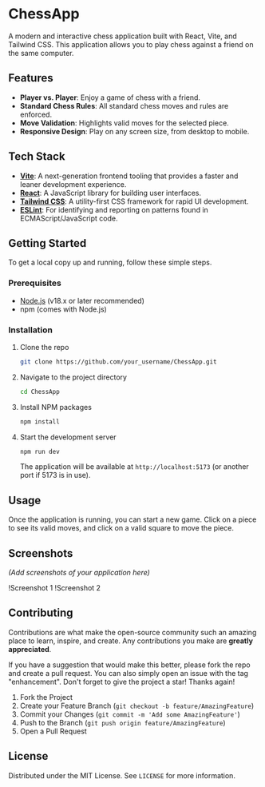 # ChessApp

A modern and interactive chess application built with React, Vite, and Tailwind CSS. This application allows you to play chess against a friend on the same computer.

## Features

- **Player vs. Player**: Enjoy a game of chess with a friend.
- **Standard Chess Rules**: All standard chess moves and rules are enforced.
- **Move Validation**: Highlights valid moves for the selected piece.
- **Responsive Design**: Play on any screen size, from desktop to mobile.

## Tech Stack

- **[Vite](https://vitejs.dev/)**: A next-generation frontend tooling that provides a faster and leaner development experience.
- **[React](https://reactjs.org/)**: A JavaScript library for building user interfaces.
- **[Tailwind CSS](https://tailwindcss.com/)**: A utility-first CSS framework for rapid UI development.
- **[ESLint](https://eslint.org/)**: For identifying and reporting on patterns found in ECMAScript/JavaScript code.

## Getting Started

To get a local copy up and running, follow these simple steps.

### Prerequisites

- [Node.js](https://nodejs.org/en/) (v18.x or later recommended)
- npm (comes with Node.js)

### Installation

1.  Clone the repo
    ```sh
    git clone https://github.com/your_username/ChessApp.git
    ```
2.  Navigate to the project directory
    ```sh
    cd ChessApp
    ```
3.  Install NPM packages
    ```sh
    npm install
    ```
4.  Start the development server
    ```sh
    npm run dev
    ```
    The application will be available at `http://localhost:5173` (or another port if 5173 is in use).

## Usage

Once the application is running, you can start a new game. Click on a piece to see its valid moves, and click on a valid square to move the piece.

## Screenshots

_(Add screenshots of your application here)_

!Screenshot 1
!Screenshot 2

## Contributing

Contributions are what make the open-source community such an amazing place to learn, inspire, and create. Any contributions you make are **greatly appreciated**.

If you have a suggestion that would make this better, please fork the repo and create a pull request. You can also simply open an issue with the tag "enhancement".
Don't forget to give the project a star! Thanks again!

1.  Fork the Project
2.  Create your Feature Branch (`git checkout -b feature/AmazingFeature`)
3.  Commit your Changes (`git commit -m 'Add some AmazingFeature'`)
4.  Push to the Branch (`git push origin feature/AmazingFeature`)
5.  Open a Pull Request

## License

Distributed under the MIT License. See `LICENSE` for more information.
